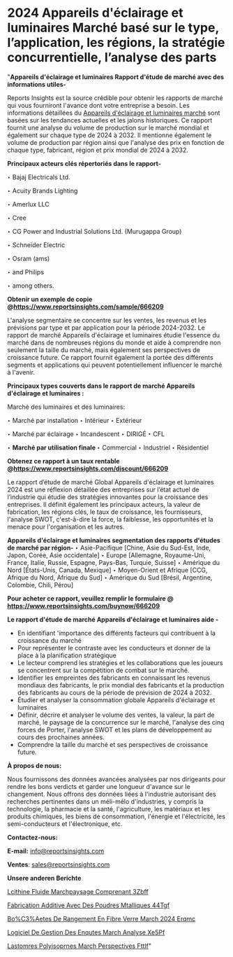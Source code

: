 # 2024 Appareils d'éclairage et luminaires Marché basé sur le type, l’application, les régions, la stratégie concurrentielle, l’analyse des parts

"<strong>Appareils d'éclairage et luminaires Rapport d'étude de marché avec des informations utiles-</strong>

Reports Insights est la source crédible pour obtenir les rapports de marché qui vous fourniront l'avance dont votre entreprise a besoin. Les informations détaillées du <a href=https://www.reportsinsights.com/sample/666209>Appareils d'éclairage et luminaires marché</a> sont basées sur les tendances actuelles et les jalons historiques. Ce rapport fournit une analyse du volume de production sur le marché mondial et également sur chaque type de 2024 à 2032. Il mentionne également le volume de production par région ainsi que l'analyse des prix en fonction de chaque type, fabricant, région et prix mondial de 2024 à 2032.

<b>Principaux acteurs clés répertoriés dans le rapport-</b>

‣ Bajaj Electricals Ltd.

‣ Acuity Brands Lighting

‣ Amerlux LLC

‣ Cree

‣ CG Power and Industrial Solutions Ltd. (Murugappa Group)

‣ Schneider Electric

‣ Osram (ams)

‣ and Philips

‣ among others.

<strong><b>Obtenir un exemple de copie @</b></strong><a href=https://www.reportsinsights.com/sample/666209><strong><b>https://www.reportsinsights.com/sample/666209</b></strong></a>

L'analyse segmentaire se concentre sur les ventes, les revenus et les prévisions par type et par application pour la période 2024-2032. Le rapport de marché Appareils d'éclairage et luminaires étudie l'essence du marché dans de nombreuses régions du monde et aide à comprendre non seulement la taille du marché, mais également ses perspectives de croissance future. Ce rapport fournit également la portée des différents segments et applications qui peuvent potentiellement influencer le marché à l'avenir.

<strong>Principaux types couverts dans le rapport de marché Appareils d'éclairage et luminaires :</strong>

Marché des luminaires et des luminaires:

‣  Marché par installation
‣ Intérieur
‣ Extérieur

‣  Marché par éclairage
‣ Incandescent
‣ DIRIGÉ
‣ CFL

‣  <strong> <strong> Marché par utilisation finale </strong> </strong>
‣ Commercial
‣ Industriel
‣ Résidentiel

<strong><b>Obtenez ce rapport à un taux rentable @</b></strong><a href=https://www.reportsinsights.com/discount/666209><strong><b>https://www.reportsinsights.com/discount/666209</b></strong></a>

Le rapport d’étude de marché Global Appareils d'éclairage et luminaires 2024 est une réflexion détaillée des entreprises sur l’état actuel de l’industrie qui étudie des stratégies innovantes pour la croissance des entreprises. Il définit également les principaux acteurs, la valeur de fabrication, les régions clés, le taux de croissance, les fournisseurs, l'analyse SWOT, c'est-à-dire la force, la faiblesse, les opportunités et la menace pour l'organisation et les autres.

<strong>Appareils d'éclairage et luminaires segmentation des rapports d'études de marché par région-</strong>
‣ Asie-Pacifique [Chine, Asie du Sud-Est, Inde, Japon, Corée, Asie occidentale]
‣ Europe [Allemagne, Royaume-Uni, France, Italie, Russie, Espagne, Pays-Bas, Turquie, Suisse]
‣ Amérique du Nord [États-Unis, Canada, Mexique]
‣ Moyen-Orient et Afrique [CCG, Afrique du Nord, Afrique du Sud]
‣ Amérique du Sud [Brésil, Argentine, Colombie, Chili, Pérou]

<strong>Pour acheter ce rapport, veuillez remplir le formulaire @   <a href=https://www.reportsinsights.com/buynow/666209>https://www.reportsinsights.com/buynow/666209</a></strong>

<strong>Le rapport d'étude de marché Appareils d'éclairage et luminaires aide -</strong>
<ul>
  <li>En identifiant 'importance des différents facteurs qui contribuent à la croissance du marché</li>
  <li>Pour représenter le contraste avec les conducteurs et donner de la place à la planification stratégique</li>
  <li>Le lecteur comprend les stratégies et les collaborations que les joueurs se concentrent sur la compétition de combat sur le marché.</li>
  <li>Identifier les empreintes des fabricants en connaissant les revenus mondiaux des fabricants, le prix mondial des fabricants et la production des fabricants au cours de la période de prévision de 2024 à 2032.</li>
  <li>Étudier et analyser la consommation globale Appareils d'éclairage et luminaires</li>
  <li>Définir, décrire et analyser le volume des ventes, la valeur, la part de marché, le paysage de la concurrence sur le marché, l'analyse des cinq forces de Porter, l'analyse SWOT et les plans de développement au cours des prochaines années.</li>
  <li>Comprendre la taille du marché et ses perspectives de croissance future.</li>
</ul>
<strong>À propos de nous:</strong>

Nous fournissons des données avancées analysées par nos dirigeants pour rendre les bons verdicts et garder une longueur d'avance sur le changement. Nous offrons des données liées à l'industrie autorisant des recherches pertinentes dans un méli-mélo d'industries, y compris la technologie, la pharmacie et la santé, l'agriculture, les matériaux et les produits chimiques, les biens de consommation, l'énergie et l'électricité, les semi-conducteurs et l'électronique, etc.

<strong>Contactez-nous:</strong>

<strong>E-mail:</strong> <a href=mailto:info@reportsinsights.com>info@reportsinsights.com</a>

<strong>Ventes</strong>: <a href=mailto:sales@reportsinsights.com>sales@reportsinsights.com</a>

<strong>Unsere anderen Berichte</strong>

<a href=https://www.linkedin.com/pulse/l%C3%A9cithine-fluide-march%C3%A9paysage-comprenant-3zbff/>Lcithine Fluide Marchpaysage Comprenant 3Zbff</a>

<a href=https://www.linkedin.com/pulse/fabrication-additive-avec-des-poudres-m%C3%A9talliques-44tgf/>Fabrication Additive Avec Des Poudres Mtalliques 44Tgf</a>

<a href=https://www.linkedin.com/pulse/bo%C3%AEtes-de-rangement-en-fibre-verre-march%C3%A9-2024-erqmc/>Bo%C3%Aetes De Rangement En Fibre Verre March 2024 Erqmc</a>

<a href=https://www.linkedin.com/pulse/logiciel-de-gestion-des-enqu%C3%AAtes-march%C3%A9-analyse-xe5pf/>Logiciel De Gestion Des Enqutes March Analyse Xe5Pf</a>

<a href=https://www.linkedin.com/pulse/%C3%A9lastom%C3%A8res-polyisopr%C3%A8nes-march%C3%A9-perspectives-fttlf/>Lastomres Polyisoprnes March Perspectives Fttlf</a>"
